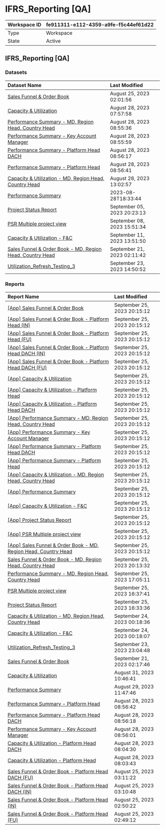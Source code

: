 



# IFRS_Reporting [QA]

|Workspace ID|fe911311-e112-4359-a9fe-f5c44ef61d22|
| :--- | :--- |
|Type|Workspace|
|State|Active|

## IFRS_Reporting [QA]

### Datasets

|Dataset Name|Last Modified|
| :--- | :--- |
|[Sales Funnel & Order Book](../Datasets/Sales-Funnel-&-Order-Book.md)|August 25, 2023 02:01:56|
|[Capacity & Utilization](../Datasets/Capacity-&-Utilization.md)|August 28, 2023 07:57:58|
|[Performance Summary - MD, Region Head, Country Head](../Datasets/Performance-Summary---MD,-Region-Head,-Country-Head.md)|August 28, 2023 08:55:36|
|[Performance Summary - Key Account Manager](../Datasets/Performance-Summary---Key-Account-Manager.md)|August 28, 2023 08:55:59|
|[Performance Summary - Platform Head DACH](../Datasets/Performance-Summary---Platform-Head-DACH.md)|August 28, 2023 08:56:17|
|[Performance Summary - Platform Head](../Datasets/Performance-Summary---Platform-Head.md)|August 28, 2023 08:56:41|
|[Capacity & Utilization - MD, Region Head, Country Head](../Datasets/Capacity-&-Utilization---MD,-Region-Head,-Country-Head.md)|August 28, 2023 13:02:57|
|[Performance Summary](../Datasets/Performance-Summary.md)|2023-08-28T18:33:44|
|[Project Status Report](../Datasets/Project-Status-Report.md)|September 05, 2023 20:23:13|
|[PSR Multiple project view](../Datasets/PSR-Multiple-project-view.md)|September 08, 2023 15:51:34|
|[Capacity & Utilization - F&C](../Datasets/Capacity-&-Utilization---F&C.md)|September 11, 2023 13:51:50|
|[Sales Funnel & Order Book - MD, Region Head, Country Head](../Datasets/Sales-Funnel-&-Order-Book---MD,-Region-Head,-Country-Head.md)|September 21, 2023 02:11:42|
|[Utilization_Refresh_Testing_3](../Datasets/Utilization_Refresh_Testing_3.md)|September 23, 2023 14:50:52|

### Reports

|Report Name|Last Modified|
| :--- | :--- |
|[[App] Sales Funnel & Order Book](../Reports/[App]-Sales-Funnel-&-Order-Book.md)|September 25, 2023 20:15:12|
|[[App] Sales Funnel & Order Book - Platform Head (IN)](../Reports/[App]-Sales-Funnel-&-Order-Book---Platform-Head-(IN).md)|September 25, 2023 20:15:12|
|[[App] Sales Funnel & Order Book - Platform Head (FU)](../Reports/[App]-Sales-Funnel-&-Order-Book---Platform-Head-(FU).md)|September 25, 2023 20:15:12|
|[[App] Sales Funnel & Order Book - Platform Head DACH (IN)](../Reports/[App]-Sales-Funnel-&-Order-Book---Platform-Head-DACH-(IN).md)|September 25, 2023 20:15:12|
|[[App] Sales Funnel & Order Book - Platform Head DACH (FU)](../Reports/[App]-Sales-Funnel-&-Order-Book---Platform-Head-DACH-(FU).md)|September 25, 2023 20:15:12|
|[[App] Capacity & Utilization](../Reports/[App]-Capacity-&-Utilization.md)|September 25, 2023 20:15:12|
|[[App] Capacity & Utilization - Platform Head](../Reports/[App]-Capacity-&-Utilization---Platform-Head.md)|September 25, 2023 20:15:12|
|[[App] Capacity & Utilization - Platform Head DACH](../Reports/[App]-Capacity-&-Utilization---Platform-Head-DACH.md)|September 25, 2023 20:15:12|
|[[App] Performance Summary - MD, Region Head, Country Head](../Reports/[App]-Performance-Summary---MD,-Region-Head,-Country-Head.md)|September 25, 2023 20:15:12|
|[[App] Performance Summary - Key Account Manager](../Reports/[App]-Performance-Summary---Key-Account-Manager.md)|September 25, 2023 20:15:12|
|[[App] Performance Summary - Platform Head DACH](../Reports/[App]-Performance-Summary---Platform-Head-DACH.md)|September 25, 2023 20:15:12|
|[[App] Performance Summary - Platform Head](../Reports/[App]-Performance-Summary---Platform-Head.md)|September 25, 2023 20:15:12|
|[[App] Capacity & Utilization - MD, Region Head, Country Head](../Reports/[App]-Capacity-&-Utilization---MD,-Region-Head,-Country-Head.md)|September 25, 2023 20:15:12|
|[[App] Performance Summary](../Reports/[App]-Performance-Summary.md)|September 25, 2023 20:15:12|
|[[App] Capacity & Utilization - F&C](../Reports/[App]-Capacity-&-Utilization---F&C.md)|September 25, 2023 20:15:12|
|[[App] Project Status Report](../Reports/[App]-Project-Status-Report.md)|September 25, 2023 20:15:12|
|[[App] PSR Multiple project view](../Reports/[App]-PSR-Multiple-project-view.md)|September 25, 2023 20:15:12|
|[[App] Sales Funnel & Order Book - MD, Region Head, Country Head](../Reports/[App]-Sales-Funnel-&-Order-Book---MD,-Region-Head,-Country-Head.md)|September 25, 2023 20:15:12|
|[Sales Funnel & Order Book - MD, Region Head, Country Head](../Reports/Sales-Funnel-&-Order-Book---MD,-Region-Head,-Country-Head.md)|September 25, 2023 20:13:32|
|[Performance Summary - MD, Region Head, Country Head](../Reports/Performance-Summary---MD,-Region-Head,-Country-Head.md)|September 25, 2023 17:05:11|
|[PSR Multiple project view](../Reports/PSR-Multiple-project-view.md)|September 25, 2023 16:37:41|
|[Project Status Report](../Reports/Project-Status-Report.md)|September 25, 2023 16:33:36|
|[Capacity & Utilization - MD, Region Head, Country Head](../Reports/Capacity-&-Utilization---MD,-Region-Head,-Country-Head.md)|September 24, 2023 00:18:36|
|[Capacity & Utilization - F&C](../Reports/Capacity-&-Utilization---F&C.md)|September 24, 2023 00:18:07|
|[Utilization_Refresh_Testing_3](../Reports/Utilization_Refresh_Testing_3.md)|September 23, 2023 23:04:48|
|[Sales Funnel & Order Book](../Reports/Sales-Funnel-&-Order-Book.md)|September 21, 2023 02:17:46|
|[Capacity & Utilization](../Reports/Capacity-&-Utilization.md)|August 31, 2023 10:46:41|
|[Performance Summary](../Reports/Performance-Summary.md)|August 29, 2023 11:47:46|
|[Performance Summary - Platform Head](../Reports/Performance-Summary---Platform-Head.md)|August 28, 2023 08:56:42|
|[Performance Summary - Platform Head DACH](../Reports/Performance-Summary---Platform-Head-DACH.md)|August 28, 2023 08:56:18|
|[Performance Summary - Key Account Manager](../Reports/Performance-Summary---Key-Account-Manager.md)|August 28, 2023 08:56:01|
|[Capacity & Utilization - Platform Head DACH](../Reports/Capacity-&-Utilization---Platform-Head-DACH.md)|August 28, 2023 08:04:30|
|[Capacity & Utilization - Platform Head](../Reports/Capacity-&-Utilization---Platform-Head.md)|August 28, 2023 08:03:43|
|[Sales Funnel & Order Book - Platform Head DACH (FU)](../Reports/Sales-Funnel-&-Order-Book---Platform-Head-DACH-(FU).md)|August 25, 2023 03:11:22|
|[Sales Funnel & Order Book - Platform Head DACH (IN)](../Reports/Sales-Funnel-&-Order-Book---Platform-Head-DACH-(IN).md)|August 25, 2023 03:10:48|
|[Sales Funnel & Order Book - Platform Head (IN)](../Reports/Sales-Funnel-&-Order-Book---Platform-Head-(IN).md)|August 25, 2023 02:50:22|
|[Sales Funnel & Order Book - Platform Head (FU)](../Reports/Sales-Funnel-&-Order-Book---Platform-Head-(FU).md)|August 25, 2023 02:49:12|
